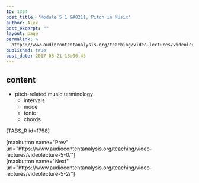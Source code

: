 ```yaml
---
ID: 1364
post_title: 'Module 5.1 &#8211; Pitch in Music'
author: Alex
post_excerpt: ""
layout: page
permalink: >
  https://www.audiocontentanalysis.org/teaching/video-lectures/videolecture-5-1/
published: true
post_date: 2017-08-21 18:06:45
---
```

<h2>content</h2>
<ul>
 	<li>pitch-related music terminology
<ul>
 	<li>intervals</li>
 	<li>mode</li>
 	<li>tonic</li>
 	<li>chords</li>
</ul>
</li>
</ul>
[TABS_R id=1758]
<p style="text-align: left;">[maxbutton name="Prev" url="https://www.audiocontentanalysis.org/teaching/video-lectures/videolecture-5-0/"]<span style="float: right;">[maxbutton name="Next" url="https://www.audiocontentanalysis.org/teaching/video-lectures/videolecture-5-2/"]</span></p>